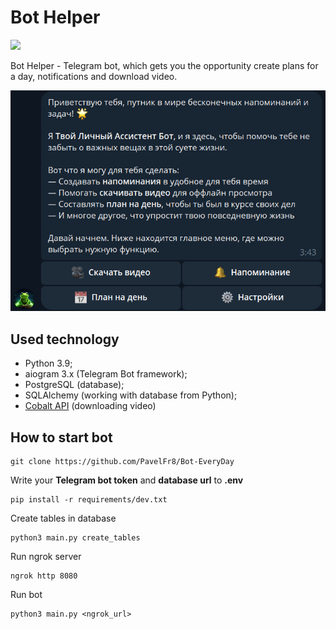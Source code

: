 # Bot Helper
<a href="https://t.me/DailyHelper8_bot"><img src="https://img.shields.io/badge/Telegram_bot-🐸%20@DailyHelper8-blue"></a>  

Bot Helper - Telegram bot, which gets you the opportunity create plans for a day, notifications and download video.

![screenshot](img.png)

## Used technology
* Python 3.9;
* aiogram 3.x (Telegram Bot framework);
* PostgreSQL (database);
* SQLAlchemy (working with database from Python);
* [Cobalt API](https://github.com/cobalthq/cobalt-api-docs) (downloading video) 

## How to start bot

```ubuntu
git clone https://github.com/PavelFr8/Bot-EveryDay
```

Write your **Telegram bot token** and **database url** to **.env**

```ubuntu
pip install -r requirements/dev.txt
```

Create tables in database

```ubuntu
python3 main.py create_tables
```

Run ngrok server
```ubuntu
ngrok http 8080
```

Run bot
```ubuntu
python3 main.py <ngrok_url>
```
